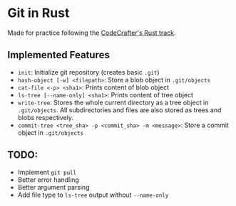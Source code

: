 # Git in Rust

Made for practice following the [CodeCrafter's Rust track](https://app.codecrafters.io/courses/git).


## Implemented Features


* `init`: Initialize git repository (creates basic `.git`)
* `hash-object [-w] <filepath>`: Store a blob object in `.git/objects`
* `cat-file <-p> <sha1>`: Prints content of blob object
* `ls-tree [--name-only] <sha1>`: Prints content of tree object
* `write-tree`: Stores the whole current directory as a tree object in `.git/objects`. All subdirectories and files are also stored as trees and blobs respectively.
* `commit-tree <tree_sha> -p <commit_sha> -m <message>`: Store a commit object in `.git/objects`

## TODO: 

* Implement `git pull`
* Better error handling
* Better argument parsing
* Add file type to `ls-tree` output without `--name-only`
